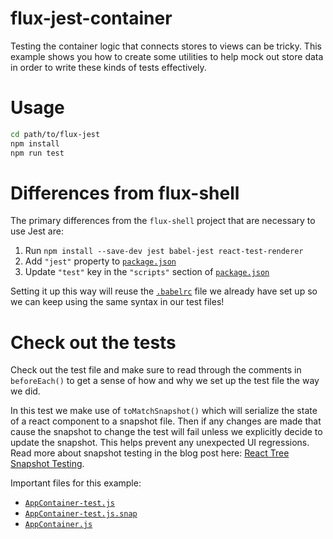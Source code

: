 # flux-jest-container

Testing the container logic that connects stores to views can be tricky. This example shows you how to create some utilities to help mock out store data in order to write these kinds of tests effectively.

# Usage

```bash
cd path/to/flux-jest
npm install
npm run test
```

# Differences from flux-shell

The primary differences from the `flux-shell` project that are necessary to use Jest are:

1. Run `npm install --save-dev jest babel-jest react-test-renderer`
2. Add `"jest"` property to [`package.json`](./package.json)
3. Update `"test"` key in the `"scripts"` section of [`package.json`](./package.json)

Setting it up this way will reuse the [`.babelrc`](./babelrc) file we already have set up so we can keep using the same syntax in our test files!

# Check out the tests

Check out the test file and make sure to read through the comments in `beforeEach()` to get a sense of how and why we set up the test file the way we did.

In this test we make use of `toMatchSnapshot()` which will serialize the state of a react component to a snapshot file. Then if any changes are made that cause the snapshot to change the test will fail unless we explicitly decide to update the snapshot. This helps prevent any unexpected UI regressions. Read more about snapshot testing in the blog post here: [React Tree Snapshot Testing](https://facebook.github.io/jest/blog/2016/07/27/jest-14.html).

Important files for this example:

- [`AppContainer-test.js`](./src/__tests__/AppContainer-test.js)
- [`AppContainer-test.js.snap`](./src/__tests__/__snapshots__/AppContainer-test.js.snap)
- [`AppContainer.js`](../flux-todomvc/src/containers/AppContainer.js)
